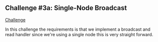 ## Challenge #3a: Single-Node Broadcast

[Challenge](https://fly.io/dist-sys/3a/)

In this challenge the requirements is that we implement a broadcast and read handler since we're using a single node this is very straight forward.
